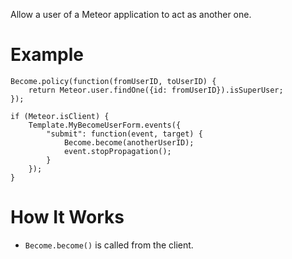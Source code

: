 Allow a user of a Meteor application to act as another one.

# Example

```
Become.policy(function(fromUserID, toUserID) {
    return Meteor.user.findOne({id: fromUserID}).isSuperUser;
});

if (Meteor.isClient) {
    Template.MyBecomeUserForm.events({
        "submit": function(event, target) {
            Become.become(anotherUserID);
            event.stopPropagation();
        }
    });
}
```


# How It Works

+ `Become.become()` is called from the client.

